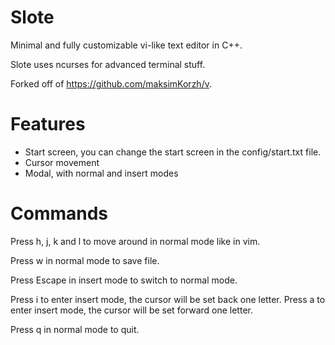 # Slote

Minimal and fully customizable vi-like text editor in C++.

Slote uses ncurses for advanced terminal stuff.

Forked off of https://github.com/maksimKorzh/v.

# Features

- Start screen, you can change the start screen in the config/start.txt file.
- Cursor movement
- Modal, with normal and insert modes

# Commands

Press h, j, k and l to move around in normal mode like in vim.

Press w in normal mode to save file.

Press Escape in insert mode to switch to normal mode.

Press i to enter insert mode, the cursor will be set back one letter.
Press a to enter insert mode, the cursor will be set forward one letter.

Press q in normal mode to quit.
